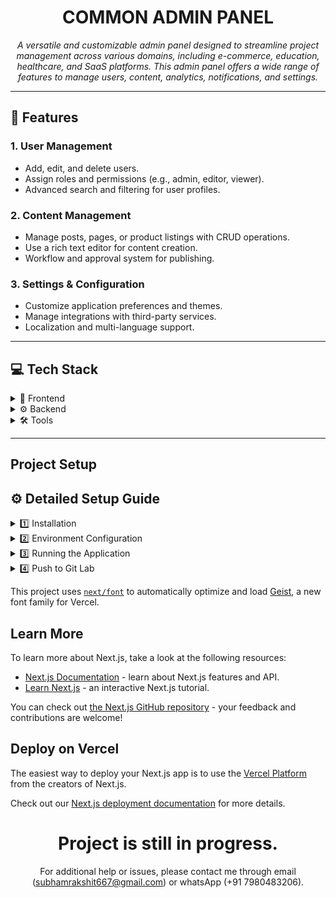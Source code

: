 <div align = "center">

# COMMON ADMIN PANEL

<p><em>A versatile and customizable admin panel designed to streamline project management across various domains, including e-commerce, education, healthcare, and SaaS platforms. This admin panel offers a wide range of features to manage users, content, analytics, notifications, and settings.</em></p>
</div>

---

## 🚀 Features

### 1. **User Management**

- Add, edit, and delete users.
- Assign roles and permissions (e.g., admin, editor, viewer).
- Advanced search and filtering for user profiles.

### 2. **Content Management**

- Manage posts, pages, or product listings with CRUD operations.
- Use a rich text editor for content creation.
- Workflow and approval system for publishing.

### 3. **Settings & Configuration**

- Customize application preferences and themes.
- Manage integrations with third-party services.
- Localization and multi-language support.

---

## 💻 Tech Stack

<details>
<summary>🎨 Frontend</summary>

![Next JS](https://img.shields.io/badge/Next.js-black?style=flat&logo=next.js)
![React](https://img.shields.io/badge/React-%2320232a.svg?style=flat&logo=react&logoColor=%2361DAFB)
![TailwindCSS](https://img.shields.io/badge/Tailwind-%2338B2AC.svg?style=flat&logo=tailwind-css&logoColor=white)
![OAuth](https://img.shields.io/badge/OAuth-3C78A9?style=flat&logo=oauth&logoColor=white)
![NextAuth](https://img.shields.io/badge/NextAuth.js-6C63FF?style=flat&logo=nextdotjs&logoColor=white)
![Zod](https://img.shields.io/badge/Zod-3E67B1?style=flat&logo=zod&logoColor=white)
![React Hook Form](https://img.shields.io/badge/React_Hook_Form-EC5990?style=flat&logo=reacthookform&logoColor=white)
![Axios](https://img.shields.io/badge/Axios-5A29E3?style=flat&logo=axios&logoColor=white)
![Framer Motion](https://img.shields.io/badge/Framer_Motion-0055FF?style=flat&logo=framer&logoColor=white)
![Redux Toolkit](https://img.shields.io/badge/Redux_Toolkit-764ABC?style=flat&logo=redux&logoColor=white)
![Shadcn](https://img.shields.io/badge/Shadcn-000000?style=flat&logo=shadcn&logoColor=white)
![Uppy](https://img.shields.io/badge/Uppy-FF5656?style=flat&logo=uppy&logoColor=white)

</details>

<details>
<summary>⚙️ Backend</summary>

![Node.js](https://img.shields.io/badge/Node.js-6DA55F?style=flat&logo=node.js&logoColor=white)
![Express.js](https://img.shields.io/badge/Express.js-%23404d59.svg?style=flat&logo=express&logoColor=%2361DAFB)
![MongoDB](https://img.shields.io/badge/MongoDB-%234ea94b.svg?style=flat&logo=mongodb&logoColor=white)
![AWS](https://img.shields.io/badge/AWS-%23FF9900.svg?style=flat&logo=amazon-aws&logoColor=white)
![JWT](https://img.shields.io/badge/JWT-black?style=flat&logo=JSON%20web%20tokens)

</details>

<details>
<summary>🛠 Tools</summary>

![GitLab](https://img.shields.io/badge/GitLab-FC6D26?style=flat&logo=gitlab&logoColor=white)
![GitHub](https://img.shields.io/badge/GitHub-%23121011.svg?style=flat&logo=github&logoColor=white)
![ESLint](https://img.shields.io/badge/ESLint-4B32C3?style=flat&logo=eslint&logoColor=white)
![Prettier](https://img.shields.io/badge/Prettier-F7B93E?style=flat&logo=prettier&logoColor=black)
![Postman](https://img.shields.io/badge/Postman-FF6C37?style=flat&logo=postman&logoColor=white)
![MongoDB Compass](https://img.shields.io/badge/MongoDB_Compass-47A248?style=flat&logo=mongodb&logoColor=white)

</details>

---

## Project Setup

## ⚙️ Detailed Setup Guide

<details>
<summary>1️⃣ Installation</summary>

1. Clone the repository:

```bash
git clone git@gitlab.com:risians/mern-base-module.git -b subham
```

2. Install dependencies:

```bash
cd mern-base-module
npm install
```

</details>

<details>
<summary>2️⃣ Environment Configuration</summary>
1. Environment variables: (.env in root directory)
```env
# Database
MONGODB_URI=mongodb+srv://<username>:<password>@cluster0.7g7x.mongodb.net/<dbname>?retryWrites=true&w=majority

# Authentication

## NextAuth secret string (atleast 32 characters long)

🎥 **Tutorial**: [Watch Social Auth Setup Guide](https://youtu.be/O8Ae6MC5bf4?si=WvThsP4mbMX69Atc)

NEXTAUTH_SECRET = your_random_32_or_more_character_long_string_here

NEXTAUTH_URL = your_domain_url_here

AUTH_GITHUB_ID =

AUTH_GITHUB_SECRET =

AUTH_GOOGLE_ID =

AUTH_GOOGLE_SECRET =

AUTH_FACEBOOK_ID =

AUTH_FACEBOOK_SECRET =

AUTH_TWITTER_ID =

AUTH_TWITTER_SECRET =

# JWT

TOKEN_SECRET = your_256bit_or_bigger_secret_key_here

TOKEN_EXPIRATION_REMEMBERED = 10

TOKEN_EXPIRATION_NOT_REMEMBERED = 1

# NODEMAILER

🎥 **Tutorial**: [Watch SMTP PASSWORD Setup Guide](https://youtu.be/dq3chv2PZVk?si=aj72pELtxiKc8b-g)

SMTP_HOST=smtp.gmail.com

SMTP_PORT=587

SMTP_MAIL=your_email_here

SMTP_PASSWORD=your_email_password_here

# AWS

🎥 **Tutorial**: [Watch AWS IAM User & S3 Setup Guide](https://youtu.be/d8A8JmAImc4?si=Ln15K3CbFLeRAyjt)

NEXT_PUBLIC_AWS_ACCESS_KEY_ID = AKIAIOSFODNN7EXAMPLE

NEXT_PUBLIC_AWS_SECRET_ACCESS_KEY = wJalrXUtnFEMI/K7MDENG/bPxRfiCYEXAMPLEKEY

NEXT_PUBLIC_AWS_REGION = "ap-south-1"

NEXT_PUBLIC_AWS_API_VERSION = "2010-12-01"

NEXT_PUBLIC_AWS_BUCKET_NAME = common-velzon-dashboard

S3 Bucket Policy

```bash
{
  "Version": "2012-10-17",
  "Statement": [
    {
      "Sid": "PublicReadGetObject",
      "Effect": "Allow",
      "Principal": "*",
      "Action": "s3:GetObject",
      "Resource": "arn:aws:s3:::common-velzon-dashboard/*"
    },
    {
      "Sid": "AllowPutPostDeleteByAdmin",
      "Effect": "Allow",
      "Principal": {
        "AWS": "arn:aws:iam::USER_ID:user/USER_NAME"
      },
      "Action": ["s3:PutObject", "s3:DeleteObject"],
      "Resource": "arn:aws:s3:::common-velzon-dashboard/*"
    }
  ]
}
```

S3 CORS Policy :

```bash
[
  {
    "AllowedHeaders": [
      "Authorization",
      "x-amz-date",
      "x-amz-content-sha256",
      "content-type"
    ],
    "AllowedMethods": ["GET", "PUT", "POST", "DELETE"],
    "AllowedOrigins": ["DOMAIN_URL"],
    "ExposeHeaders": ["ETag", "Location"],
    "MaxAgeSeconds": 3000
  },
  {
    "AllowedHeaders": [],
    "AllowedMethods": ["GET"],
    "AllowedOrigins": ["*"],
    "ExposeHeaders": [],
    "MaxAgeSeconds": 3000
  }
]
```

# UPPY FILES

NEXT_PUBLIC_UPPY_MAX_IMAGE_FILE_SIZE_MB = 10

NEXT_PUBLIC_UPPY_MAX_VIDEO_FILE_SIZE_MB = 50

NEXT_PUBLIC_UPPY_MAX_PDF_FILE_SIZE_MB = 20

NEXT_PUBLIC_UPPY_MAX_OTHER_FILE_SIZE_MB = 100

NEXT_PUBLIC_UPPY_RESTRICTED_FILES_COUNT = 10

NEXT_PUBLIC_UPPY_RESTRICTED_FILES_SIZE = 100

NEXT_PUBLIC_UPPY_PRESIGNED_URL_EXPIRES_IN_SECONDS = 600

NEXT_PUBLIC_DEBOUNCE_DELAY = 300

# SEEDER ADMIN USER INFO

ADMIN_EMAIL = admin_email_here

ADMIN_USERNAME = admin_username_here

ADMIN_PASSWORD = admin_password_here

# APP NAME IN META TITLE

NEXT_PUBLIC_META_APP_NAME = "| Velzon - NEXT.js Admin & Dashboard Template"

NEXT_PUBLIC_DEFAULT_META_APP_NAME = "Velzon - NEXT.js Admin & Dashboard Template"

# Website URL

NEXT_PUBLIC_DOMAIN_URL = "http://localhost:3000"

</details>

<details>
<summary>3️⃣ Running the Application</summary>
# From root directory

```bash
npm run dev
# or
yarn dev
# or
pnpm dev
# or
bun dev
```

</details>

<details>
<summary>4️⃣ Push to Git Lab</summary>

```bash
git status
git add .
git commit -m "commit message"
git pull origin tester
git push subham
```

</details>

This project uses [`next/font`](https://nextjs.org/docs/app/building-your-application/optimizing/fonts) to automatically optimize and load [Geist](https://vercel.com/font), a new font family for Vercel.

## Learn More

To learn more about Next.js, take a look at the following resources:

- [Next.js Documentation](https://nextjs.org/docs) - learn about Next.js features and API.
- [Learn Next.js](https://nextjs.org/learn) - an interactive Next.js tutorial.

You can check out [the Next.js GitHub repository](https://github.com/vercel/next.js) - your feedback and contributions are welcome!

## Deploy on Vercel

The easiest way to deploy your Next.js app is to use the [Vercel Platform](https://vercel.com/new?utm_medium=default-template&filter=next.js&utm_source=create-next-app&utm_campaign=create-next-app-readme) from the creators of Next.js.

Check out our [Next.js deployment documentation](https://nextjs.org/docs/app/building-your-application/deploying) for more details.

<div align = "center">

# Project is still in progress.

For additional help or issues, please contact me through email (subhamrakshit667@gmail.com) or whatsApp (+91 7980483206).

</div>
